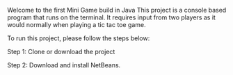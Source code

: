 Welcome to the first Mini Game build in Java
This project is a console based program that runs on the terminal. It requires input from two players as it would normally when playing a tic tac toe game.

To run this project, please follow the steps below:


Step 1: Clone or download the project


Step 2: Download and install NetBeans.
